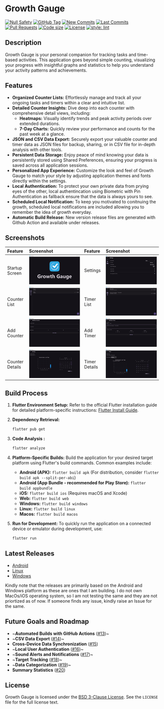 # Growth Gauge

[![Null Safety](https://img.shields.io/badge/null-safety-brightgreen)](https://dart.dev/null-safety)
[![GitHub Tag](https://img.shields.io/github/v/tag/0Vipin0/growth_gauge?logo=git&logoColor=white)](https://github.com/0Vipin0/growth_gauge/releases)
[![New Commits](https://img.shields.io/github/commits-since/0Vipin0/growth_gauge/latest?logo=git&logoColor=white)](https://github.com/0Vipin0/growth_gauge/network)
[![Last Commits](https://img.shields.io/github/last-commit/0Vipin0/growth_gauge?logo=git&logoColor=white)](https://github.com/0Vipin0/growth_gauge/commits/main)
[![Pull Requests](https://img.shields.io/github/issues-pr/0Vipin0/growth_gauge?logo=github&logoColor=white)](https://github.com/0Vipin0/growth_gauge/pulls)
[![Code size](https://img.shields.io/github/languages/code-size/0Vipin0/growth_gauge?logo=github&logoColor=white)](https://github.com/0Vipin0/growth_gauge)
[![License](https://img.shields.io/github/license/0Vipin0/growth_gauge?logo=open-source-initiative&logoColor=green)](https://github.com/0Vipin0/growth_gauge/blob/main/LICENSE)
[![style: lint](https://img.shields.io/badge/style-lint-4BC0F5.svg)](https://pub.dev/packages/lint)


## Description

Growth Gauge is your personal companion for tracking tasks and time-based activities.  This application goes beyond simple counting, visualizing your progress with insightful graphs and statistics to help you understand your activity patterns and achievements.

## Features

*   **Organized Counter Lists:**  Effortlessly manage and track all your ongoing tasks and timers within a clear and intuitive list.
*   **Detailed Counter Insights:** Dive deep into each counter with comprehensive detail views, including:
    *   **Heatmaps:**  Visually identify trends and peak activity periods over extended durations.
    *   **7-Day Charts:**  Quickly review your performance and counts for the past week at a glance.
*   **JSON and CSV Data Export:**  Securely export your valuable counter and timer data as JSON files for backup, sharing, or in CSV file for in-depth analysis with other tools.
*   **Persistent Data Storage:**  Enjoy peace of mind knowing your data is persistently stored using Shared Preferences, ensuring your progress is saved across all application sessions.
*   **Personalized App Experience:** Customize the look and feel of Growth Gauge to match your style by adjusting application themes and fonts directly within the settings.
*   **Local Authentication:** To protect your own private data from prying eyes of the other, local authentincation using Biometric with Pin Authentication as fallback ensure that the data is always yours to see.
*   **Scheduled Local Notification:** To keep you motivated to conitnuing the growth, scheduled local notifications are included allowing you to remember the idea of growth everyday.
*   **Automatic Build Release:** New version release files are generated with Github Action and available under releases.

## Screenshots

| Feature           | Screenshot                      | Feature           | Screenshot                      |
| :---------------- | :------------------------------ | :---------------- | :------------------------------ |
| Startup Screen    | ![Startup](screenshots/startup.png)       | Settings          | ![Settings](screenshots/settings.png)     |
| Counter List      | ![List Counter](screenshots/list-counter.png) | Timer List        | ![List Timer](screenshots/list-timer.png)   |
| Add Counter       | ![Add Counter](screenshots/add-counter.png)  | Add Timer         | ![Add Timer](screenshots/add-timer.png)    |
| Counter Details   | ![Details Counter](screenshots/details-counter.png) | Timer Details     | ![Details Timer](screenshots/details-timer.png) |

## Build Process
1.  **Flutter Environment Setup:** Refer to the official Flutter installation guide for detailed platform-specific instructions: [Flutter Install Guide](https://flutter.dev/docs/get-started/install).

2.  **Dependency Retrieval:**
    ```bash
    flutter pub get
    ```

3.  **Code Analysis :**
    ```bash
    flutter analyze
    ```

4.  **Platform-Specific Builds:** Build the application for your desired target platform using Flutter's build commands. Common examples include:
    *   **Android (APK):** `flutter build apk` (For distribution, consider `flutter build apk --split-per-abi`)
    *   **Android (App Bundle - recommended for Play Store):** `flutter build appbundle`
    *   **iOS:** `flutter build ios` (Requires macOS and Xcode)
    *   **Web:** `flutter build web`
    *   **Windows:** `flutter build windows`
    *   **Linux:** `flutter build linux`
    *   **Macos:** `flutter build macos`

5.  **Run for Development:** To quickly run the application on a connected device or emulator during development, use:
    ```bash
    flutter run
    ```
    
## Latest Releases
*  [Android][android]
*  [Linux][linux]
*  [Windows][windows]

[android]: https://github.com/0Vipin0/growth_gauge/releases/download/v1.1.2/growth_gauge_android-v1.1.2.apk
[linux]: https://github.com/0Vipin0/growth_gauge/releases/download/v1.1.2/growth_gauge_linux-v1.1.2.zip
[windows]: https://github.com/0Vipin0/growth_gauge/releases/download/v1.1.2/growth_gauge_windows-v1.1.2.zip

Kindly note that the releases are primarily based on the Android and Windows platform as these are ones that I am building. I do not own MacOs/iOS operating system, so I am not testing the same and they are not priortized as of now. If someone finds any issue, kindly raise an Issue for the same.

## Future Goals and Roadmap

*   ~**Automated Builds with GitHub Actions** ([#13][i13])~
*   ~**CSV Data Export** ([#14][i14])~
*   **Cross-Device Data Synchronization** ([#15][i15])
*   ~**Local User Authentication** ([#16][i16])~
*   ~**Sound Alerts and Notifications** ([#17][i17])~
*   ~**Target Tracking** ([#18][i18])~
*   ~**Data Categorization** ([#19][i19])~
*   **Summary Statistics** ([#20][i20])

[i13]: https://github.com/0Vipin0/growth_gauge/issues/13
[i14]: https://github.com/0Vipin0/growth_gauge/issues/14
[i15]: https://github.com/0Vipin0/growth_gauge/issues/15
[i16]: https://github.com/0Vipin0/growth_gauge/issues/16
[i17]: https://github.com/0Vipin0/growth_gauge/issues/17
[i18]: https://github.com/0Vipin0/growth_gauge/issues/18
[i19]: https://github.com/0Vipin0/growth_gauge/issues/19
[i20]: https://github.com/0Vipin0/growth_gauge/issues/20

## License

Growth Gauge is licensed under the [BSD 3-Clause License](LICENSE).  See the `LICENSE` file for the full license text.
